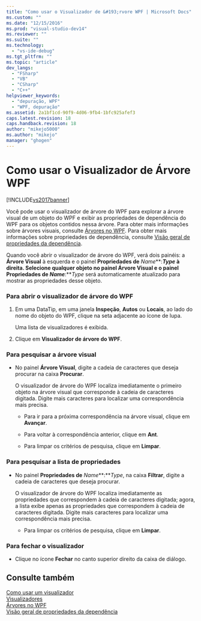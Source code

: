 ```yaml
---
title: "Como usar o Visualizador de &#193;rvore WPF | Microsoft Docs"
ms.custom: ""
ms.date: "12/15/2016"
ms.prod: "visual-studio-dev14"
ms.reviewer: ""
ms.suite: ""
ms.technology: 
  - "vs-ide-debug"
ms.tgt_pltfrm: ""
ms.topic: "article"
dev_langs: 
  - "FSharp"
  - "VB"
  - "CSharp"
  - "C++"
helpviewer_keywords: 
  - "depuração, WPF"
  - "WPF, depuração"
ms.assetid: 2a1bf1cd-90f9-4d06-9fb4-1bfc925afef3
caps.latest.revision: 18
caps.handback.revision: 18
author: "mikejo5000"
ms.author: "mikejo"
manager: "ghogen"
---
```

# Como usar o Visualizador de &#193;rvore WPF
[!INCLUDE[vs2017banner](../code-quality/includes/vs2017banner.md)]

Você pode usar o visualizador de árvore do WPF para explorar a árvore visual de um objeto do WPF e exibir as propriedades de dependência do WPF para os objetos contidos nessa árvore.  Para obter mais informações sobre árvores visuais, consulte [Árvores no WPF](../Topic/Trees%20in%20WPF.md).  Para obter mais informações sobre propriedades de dependência, consulte [Visão geral de propriedades da dependência](../Topic/Dependency%20Properties%20Overview.md).  
  
 Quando você abrir o visualizador de árvore do WPF, verá dois painéis: a **Árvore Visual** à esquerda e o painel **Propriedades de** *Name***:***Type* à direita.  Selecione qualquer objeto no painel **Árvore Visual** e o painel **Propriedades de** *Name***:***Type* será automaticamente atualizado para mostrar as propriedades desse objeto.  
  
### Para abrir o visualizador de árvore do WPF  
  
1.  Em uma DataTip, em uma janela **Inspeção**, **Autos** ou **Locais**, ao lado do nome do objeto do WPF, clique na seta adjacente ao ícone de lupa.  
  
     Uma lista de visualizadores é exibida.  
  
2.  Clique em **Visualizador de árvore do WPF**.  
  
### Para pesquisar a árvore visual  
  
-   No painel **Árvore Visual**, digite a cadeia de caracteres que deseja procurar na caixa **Procurar**.  
  
     O visualizador de árvore do WPF localiza imediatamente o primeiro objeto na árvore visual que corresponde à cadeia de caracteres digitada.  Digite mais caracteres para localizar uma correspondência mais precisa.  
  
    -   Para ir para a próxima correspondência na árvore visual, clique em **Avançar**.  
  
    -   Para voltar à correspondência anterior, clique em **Ant**.  
  
    -   Para limpar os critérios de pesquisa, clique em **Limpar**.  
  
### Para pesquisar a lista de propriedades  
  
-   No painel **Propriedades de** *Name***:***Type*, na caixa **Filtrar**, digite a cadeia de caracteres que deseja procurar.  
  
     O visualizador de árvore do WPF localiza imediatamente as propriedades que correspondem à cadeia de caracteres digitada; agora, a lista exibe apenas as propriedades que correspondem à cadeia de caracteres digitada.  Digite mais caracteres para localizar uma correspondência mais precisa.  
  
    -   Para limpar os critérios de pesquisa, clique em **Limpar**.  
  
### Para fechar o visualizador  
  
-   Clique no ícone **Fechar** no canto superior direito da caixa de diálogo.  
  
## Consulte também  
 [Como usar um visualizador](../Topic/How%20to:%20Use%20a%20Visualizer.md)   
 [Visualizadores](../debugger/create-custom-visualizers-of-data.md)   
 [Árvores no WPF](../Topic/Trees%20in%20WPF.md)   
 [Visão geral de propriedades da dependência](../Topic/Dependency%20Properties%20Overview.md)